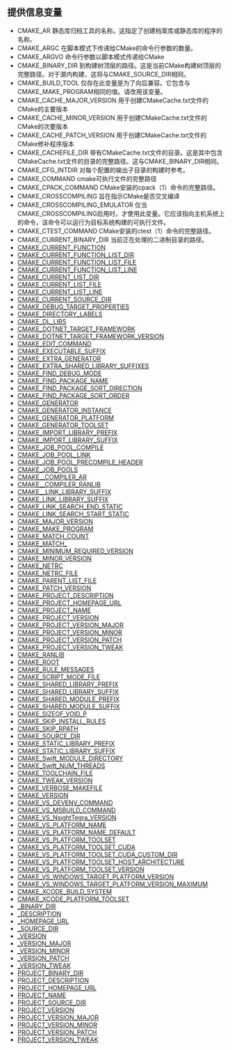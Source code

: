 ## 提供信息变量

- CMAKE_AR 静态库归档工具的名称。这指定了创建档案库或静态库的程序的名称。
- CMAKE_ARGC 在脚本模式下传递给CMake的命令行参数的数量。
- CMAKE_ARGVO 命令行参数以脚本模式传递给CMake
- CMAKE_BINARY_DIR 到构建树顶层的路径。这是当前CMake构建树顶层的完整路径。对于源内构建，这将与CMAKE_SOURCE_DIR相同。
- CMAKE_BUILD_TOOL 仅存在此变量是为了向后兼容。它包含与CMAKE_MAKE_PROGRAM相同的值。请改用该变量。
- CMAKE_CACHE_MAJOR_VERSION 用于创建CMakeCache.txt文件的CMake的主要版本
- CMAKE_CACHE_MINOR_VERSION 用于创建CMakeCache.txt文件的CMake的次要版本
- CMAKE_CACHE_PATCH_VERSION 用于创建CMakeCache.txt文件的CMake修补程序版本
- CMAKE_CACHEFILE_DIR 带有CMakeCache.txt文件的目录。这是其中包含CMakeCache.txt文件的目录的完整路径。这与CMAKE_BINARY_DIR相同。
- CMAKE_CFG_INTDIR  对每个配置的输出子目录的构建时参考。
- CMAKE_COMMAND  cmake可执行文件的完整路径
- CMAKE_CPACK_COMMAND CMake安装的cpack（1）命令的完整路径。
- CMAKE_CROSSCOMPILING 旨在指示CMake是否交叉编译
- CMAKE_CROSSCOMPILING_EMULATOR 仅当CMAKE_CROSSCOMPILING启用时，才使用此变量。它应该指向主机系统上的命令，该命令可以运行为目标系统构建的可执行文件。
- CMAKE_CTEST_COMMAND  CMake安装的ctest（1）命令的完整路径。
- CMAKE_CURRENT_BINARY_DIR  当前正在处理的二进制目录的路径。
- [CMAKE_CURRENT_FUNCTION](https://cmake.org/cmake/help/v3.20/variable/CMAKE_CURRENT_FUNCTION.html)
- [CMAKE_CURRENT_FUNCTION_LIST_DIR](https://cmake.org/cmake/help/v3.20/variable/CMAKE_CURRENT_FUNCTION_LIST_DIR.html)
- [CMAKE_CURRENT_FUNCTION_LIST_FILE](https://cmake.org/cmake/help/v3.20/variable/CMAKE_CURRENT_FUNCTION_LIST_FILE.html)
- [CMAKE_CURRENT_FUNCTION_LIST_LINE](https://cmake.org/cmake/help/v3.20/variable/CMAKE_CURRENT_FUNCTION_LIST_LINE.html)
- [CMAKE_CURRENT_LIST_DIR](https://cmake.org/cmake/help/v3.20/variable/CMAKE_CURRENT_LIST_DIR.html)
- [CMAKE_CURRENT_LIST_FILE](https://cmake.org/cmake/help/v3.20/variable/CMAKE_CURRENT_LIST_FILE.html)
- [CMAKE_CURRENT_LIST_LINE](https://cmake.org/cmake/help/v3.20/variable/CMAKE_CURRENT_LIST_LINE.html)
- [CMAKE_CURRENT_SOURCE_DIR](https://cmake.org/cmake/help/v3.20/variable/CMAKE_CURRENT_SOURCE_DIR.html)
- [CMAKE_DEBUG_TARGET_PROPERTIES](https://cmake.org/cmake/help/v3.20/variable/CMAKE_DEBUG_TARGET_PROPERTIES.html)
- [CMAKE_DIRECTORY_LABELS](https://cmake.org/cmake/help/v3.20/variable/CMAKE_DIRECTORY_LABELS.html)
- [CMAKE_DL_LIBS](https://cmake.org/cmake/help/v3.20/variable/CMAKE_DL_LIBS.html)
- [CMAKE_DOTNET_TARGET_FRAMEWORK](https://cmake.org/cmake/help/v3.20/variable/CMAKE_DOTNET_TARGET_FRAMEWORK.html)
- [CMAKE_DOTNET_TARGET_FRAMEWORK_VERSION](https://cmake.org/cmake/help/v3.20/variable/CMAKE_DOTNET_TARGET_FRAMEWORK_VERSION.html)
- [CMAKE_EDIT_COMMAND](https://cmake.org/cmake/help/v3.20/variable/CMAKE_EDIT_COMMAND.html)
- [CMAKE_EXECUTABLE_SUFFIX](https://cmake.org/cmake/help/v3.20/variable/CMAKE_EXECUTABLE_SUFFIX.html)
- [CMAKE_EXTRA_GENERATOR](https://cmake.org/cmake/help/v3.20/variable/CMAKE_EXTRA_GENERATOR.html)
- [CMAKE_EXTRA_SHARED_LIBRARY_SUFFIXES](https://cmake.org/cmake/help/v3.20/variable/CMAKE_EXTRA_SHARED_LIBRARY_SUFFIXES.html)
- [CMAKE_FIND_DEBUG_MODE](https://cmake.org/cmake/help/v3.20/variable/CMAKE_FIND_DEBUG_MODE.html)
- [CMAKE_FIND_PACKAGE_NAME](https://cmake.org/cmake/help/v3.20/variable/CMAKE_FIND_PACKAGE_NAME.html)
- [CMAKE_FIND_PACKAGE_SORT_DIRECTION](https://cmake.org/cmake/help/v3.20/variable/CMAKE_FIND_PACKAGE_SORT_DIRECTION.html)
- [CMAKE_FIND_PACKAGE_SORT_ORDER](https://cmake.org/cmake/help/v3.20/variable/CMAKE_FIND_PACKAGE_SORT_ORDER.html)
- [CMAKE_GENERATOR](https://cmake.org/cmake/help/v3.20/variable/CMAKE_GENERATOR.html)
- [CMAKE_GENERATOR_INSTANCE](https://cmake.org/cmake/help/v3.20/variable/CMAKE_GENERATOR_INSTANCE.html)
- [CMAKE_GENERATOR_PLATFORM](https://cmake.org/cmake/help/v3.20/variable/CMAKE_GENERATOR_PLATFORM.html)
- [CMAKE_GENERATOR_TOOLSET](https://cmake.org/cmake/help/v3.20/variable/CMAKE_GENERATOR_TOOLSET.html)
- [CMAKE_IMPORT_LIBRARY_PREFIX](https://cmake.org/cmake/help/v3.20/variable/CMAKE_IMPORT_LIBRARY_PREFIX.html)
- [CMAKE_IMPORT_LIBRARY_SUFFIX](https://cmake.org/cmake/help/v3.20/variable/CMAKE_IMPORT_LIBRARY_SUFFIX.html)
- [CMAKE_JOB_POOL_COMPILE](https://cmake.org/cmake/help/v3.20/variable/CMAKE_JOB_POOL_COMPILE.html)
- [CMAKE_JOB_POOL_LINK](https://cmake.org/cmake/help/v3.20/variable/CMAKE_JOB_POOL_LINK.html)
- [CMAKE_JOB_POOL_PRECOMPILE_HEADER](https://cmake.org/cmake/help/v3.20/variable/CMAKE_JOB_POOL_PRECOMPILE_HEADER.html)
- [CMAKE_JOB_POOLS](https://cmake.org/cmake/help/v3.20/variable/CMAKE_JOB_POOLS.html)
- [CMAKE__COMPILER_AR](https://cmake.org/cmake/help/v3.20/variable/CMAKE_LANG_COMPILER_AR.html)
- [CMAKE__COMPILER_RANLIB](https://cmake.org/cmake/help/v3.20/variable/CMAKE_LANG_COMPILER_RANLIB.html)
- [CMAKE__LINK_LIBRARY_SUFFIX](https://cmake.org/cmake/help/v3.20/variable/CMAKE_LANG_LINK_LIBRARY_SUFFIX.html)
- [CMAKE_LINK_LIBRARY_SUFFIX](https://cmake.org/cmake/help/v3.20/variable/CMAKE_LINK_LIBRARY_SUFFIX.html)
- [CMAKE_LINK_SEARCH_END_STATIC](https://cmake.org/cmake/help/v3.20/variable/CMAKE_LINK_SEARCH_END_STATIC.html)
- [CMAKE_LINK_SEARCH_START_STATIC](https://cmake.org/cmake/help/v3.20/variable/CMAKE_LINK_SEARCH_START_STATIC.html)
- [CMAKE_MAJOR_VERSION](https://cmake.org/cmake/help/v3.20/variable/CMAKE_MAJOR_VERSION.html)
- [CMAKE_MAKE_PROGRAM](https://cmake.org/cmake/help/v3.20/variable/CMAKE_MAKE_PROGRAM.html)
- [CMAKE_MATCH_COUNT](https://cmake.org/cmake/help/v3.20/variable/CMAKE_MATCH_COUNT.html)
- [CMAKE_MATCH_](https://cmake.org/cmake/help/v3.20/variable/CMAKE_MATCH_n.html)
- [CMAKE_MINIMUM_REQUIRED_VERSION](https://cmake.org/cmake/help/v3.20/variable/CMAKE_MINIMUM_REQUIRED_VERSION.html)
- [CMAKE_MINOR_VERSION](https://cmake.org/cmake/help/v3.20/variable/CMAKE_MINOR_VERSION.html)
- [CMAKE_NETRC](https://cmake.org/cmake/help/v3.20/variable/CMAKE_NETRC.html)
- [CMAKE_NETRC_FILE](https://cmake.org/cmake/help/v3.20/variable/CMAKE_NETRC_FILE.html)
- [CMAKE_PARENT_LIST_FILE](https://cmake.org/cmake/help/v3.20/variable/CMAKE_PARENT_LIST_FILE.html)
- [CMAKE_PATCH_VERSION](https://cmake.org/cmake/help/v3.20/variable/CMAKE_PATCH_VERSION.html)
- [CMAKE_PROJECT_DESCRIPTION](https://cmake.org/cmake/help/v3.20/variable/CMAKE_PROJECT_DESCRIPTION.html)
- [CMAKE_PROJECT_HOMEPAGE_URL](https://cmake.org/cmake/help/v3.20/variable/CMAKE_PROJECT_HOMEPAGE_URL.html)
- [CMAKE_PROJECT_NAME](https://cmake.org/cmake/help/v3.20/variable/CMAKE_PROJECT_NAME.html)
- [CMAKE_PROJECT_VERSION](https://cmake.org/cmake/help/v3.20/variable/CMAKE_PROJECT_VERSION.html)
- [CMAKE_PROJECT_VERSION_MAJOR](https://cmake.org/cmake/help/v3.20/variable/CMAKE_PROJECT_VERSION_MAJOR.html)
- [CMAKE_PROJECT_VERSION_MINOR](https://cmake.org/cmake/help/v3.20/variable/CMAKE_PROJECT_VERSION_MINOR.html)
- [CMAKE_PROJECT_VERSION_PATCH](https://cmake.org/cmake/help/v3.20/variable/CMAKE_PROJECT_VERSION_PATCH.html)
- [CMAKE_PROJECT_VERSION_TWEAK](https://cmake.org/cmake/help/v3.20/variable/CMAKE_PROJECT_VERSION_TWEAK.html)
- [CMAKE_RANLIB](https://cmake.org/cmake/help/v3.20/variable/CMAKE_RANLIB.html)
- [CMAKE_ROOT](https://cmake.org/cmake/help/v3.20/variable/CMAKE_ROOT.html)
- [CMAKE_RULE_MESSAGES](https://cmake.org/cmake/help/v3.20/variable/CMAKE_RULE_MESSAGES.html)
- [CMAKE_SCRIPT_MODE_FILE](https://cmake.org/cmake/help/v3.20/variable/CMAKE_SCRIPT_MODE_FILE.html)
- [CMAKE_SHARED_LIBRARY_PREFIX](https://cmake.org/cmake/help/v3.20/variable/CMAKE_SHARED_LIBRARY_PREFIX.html)
- [CMAKE_SHARED_LIBRARY_SUFFIX](https://cmake.org/cmake/help/v3.20/variable/CMAKE_SHARED_LIBRARY_SUFFIX.html)
- [CMAKE_SHARED_MODULE_PREFIX](https://cmake.org/cmake/help/v3.20/variable/CMAKE_SHARED_MODULE_PREFIX.html)
- [CMAKE_SHARED_MODULE_SUFFIX](https://cmake.org/cmake/help/v3.20/variable/CMAKE_SHARED_MODULE_SUFFIX.html)
- [CMAKE_SIZEOF_VOID_P](https://cmake.org/cmake/help/v3.20/variable/CMAKE_SIZEOF_VOID_P.html)
- [CMAKE_SKIP_INSTALL_RULES](https://cmake.org/cmake/help/v3.20/variable/CMAKE_SKIP_INSTALL_RULES.html)
- [CMAKE_SKIP_RPATH](https://cmake.org/cmake/help/v3.20/variable/CMAKE_SKIP_RPATH.html)
- [CMAKE_SOURCE_DIR](https://cmake.org/cmake/help/v3.20/variable/CMAKE_SOURCE_DIR.html)
- [CMAKE_STATIC_LIBRARY_PREFIX](https://cmake.org/cmake/help/v3.20/variable/CMAKE_STATIC_LIBRARY_PREFIX.html)
- [CMAKE_STATIC_LIBRARY_SUFFIX](https://cmake.org/cmake/help/v3.20/variable/CMAKE_STATIC_LIBRARY_SUFFIX.html)
- [CMAKE_Swift_MODULE_DIRECTORY](https://cmake.org/cmake/help/v3.20/variable/CMAKE_Swift_MODULE_DIRECTORY.html)
- [CMAKE_Swift_NUM_THREADS](https://cmake.org/cmake/help/v3.20/variable/CMAKE_Swift_NUM_THREADS.html)
- [CMAKE_TOOLCHAIN_FILE](https://cmake.org/cmake/help/v3.20/variable/CMAKE_TOOLCHAIN_FILE.html)
- [CMAKE_TWEAK_VERSION](https://cmake.org/cmake/help/v3.20/variable/CMAKE_TWEAK_VERSION.html)
- [CMAKE_VERBOSE_MAKEFILE](https://cmake.org/cmake/help/v3.20/variable/CMAKE_VERBOSE_MAKEFILE.html)
- [CMAKE_VERSION](https://cmake.org/cmake/help/v3.20/variable/CMAKE_VERSION.html)
- [CMAKE_VS_DEVENV_COMMAND](https://cmake.org/cmake/help/v3.20/variable/CMAKE_VS_DEVENV_COMMAND.html)
- [CMAKE_VS_MSBUILD_COMMAND](https://cmake.org/cmake/help/v3.20/variable/CMAKE_VS_MSBUILD_COMMAND.html)
- [CMAKE_VS_NsightTegra_VERSION](https://cmake.org/cmake/help/v3.20/variable/CMAKE_VS_NsightTegra_VERSION.html)
- [CMAKE_VS_PLATFORM_NAME](https://cmake.org/cmake/help/v3.20/variable/CMAKE_VS_PLATFORM_NAME.html)
- [CMAKE_VS_PLATFORM_NAME_DEFAULT](https://cmake.org/cmake/help/v3.20/variable/CMAKE_VS_PLATFORM_NAME_DEFAULT.html)
- [CMAKE_VS_PLATFORM_TOOLSET](https://cmake.org/cmake/help/v3.20/variable/CMAKE_VS_PLATFORM_TOOLSET.html)
- [CMAKE_VS_PLATFORM_TOOLSET_CUDA](https://cmake.org/cmake/help/v3.20/variable/CMAKE_VS_PLATFORM_TOOLSET_CUDA.html)
- [CMAKE_VS_PLATFORM_TOOLSET_CUDA_CUSTOM_DIR](https://cmake.org/cmake/help/v3.20/variable/CMAKE_VS_PLATFORM_TOOLSET_CUDA_CUSTOM_DIR.html)
- [CMAKE_VS_PLATFORM_TOOLSET_HOST_ARCHITECTURE](https://cmake.org/cmake/help/v3.20/variable/CMAKE_VS_PLATFORM_TOOLSET_HOST_ARCHITECTURE.html)
- [CMAKE_VS_PLATFORM_TOOLSET_VERSION](https://cmake.org/cmake/help/v3.20/variable/CMAKE_VS_PLATFORM_TOOLSET_VERSION.html)
- [CMAKE_VS_WINDOWS_TARGET_PLATFORM_VERSION](https://cmake.org/cmake/help/v3.20/variable/CMAKE_VS_WINDOWS_TARGET_PLATFORM_VERSION.html)
- [CMAKE_VS_WINDOWS_TARGET_PLATFORM_VERSION_MAXIMUM](https://cmake.org/cmake/help/v3.20/variable/CMAKE_VS_WINDOWS_TARGET_PLATFORM_VERSION_MAXIMUM.html)
- [CMAKE_XCODE_BUILD_SYSTEM](https://cmake.org/cmake/help/v3.20/variable/CMAKE_XCODE_BUILD_SYSTEM.html)
- [CMAKE_XCODE_PLATFORM_TOOLSET](https://cmake.org/cmake/help/v3.20/variable/CMAKE_XCODE_PLATFORM_TOOLSET.html)
- [_BINARY_DIR](https://cmake.org/cmake/help/v3.20/variable/PROJECT-NAME_BINARY_DIR.html)
- [_DESCRIPTION](https://cmake.org/cmake/help/v3.20/variable/PROJECT-NAME_DESCRIPTION.html)
- [_HOMEPAGE_URL](https://cmake.org/cmake/help/v3.20/variable/PROJECT-NAME_HOMEPAGE_URL.html)
- [_SOURCE_DIR](https://cmake.org/cmake/help/v3.20/variable/PROJECT-NAME_SOURCE_DIR.html)
- [_VERSION](https://cmake.org/cmake/help/v3.20/variable/PROJECT-NAME_VERSION.html)
- [_VERSION_MAJOR](https://cmake.org/cmake/help/v3.20/variable/PROJECT-NAME_VERSION_MAJOR.html)
- [_VERSION_MINOR](https://cmake.org/cmake/help/v3.20/variable/PROJECT-NAME_VERSION_MINOR.html)
- [_VERSION_PATCH](https://cmake.org/cmake/help/v3.20/variable/PROJECT-NAME_VERSION_PATCH.html)
- [_VERSION_TWEAK](https://cmake.org/cmake/help/v3.20/variable/PROJECT-NAME_VERSION_TWEAK.html)
- [PROJECT_BINARY_DIR](https://cmake.org/cmake/help/v3.20/variable/PROJECT_BINARY_DIR.html)
- [PROJECT_DESCRIPTION](https://cmake.org/cmake/help/v3.20/variable/PROJECT_DESCRIPTION.html)
- [PROJECT_HOMEPAGE_URL](https://cmake.org/cmake/help/v3.20/variable/PROJECT_HOMEPAGE_URL.html)
- [PROJECT_NAME](https://cmake.org/cmake/help/v3.20/variable/PROJECT_NAME.html)
- [PROJECT_SOURCE_DIR](https://cmake.org/cmake/help/v3.20/variable/PROJECT_SOURCE_DIR.html)
- [PROJECT_VERSION](https://cmake.org/cmake/help/v3.20/variable/PROJECT_VERSION.html)
- [PROJECT_VERSION_MAJOR](https://cmake.org/cmake/help/v3.20/variable/PROJECT_VERSION_MAJOR.html)
- [PROJECT_VERSION_MINOR](https://cmake.org/cmake/help/v3.20/variable/PROJECT_VERSION_MINOR.html)
- [PROJECT_VERSION_PATCH](https://cmake.org/cmake/help/v3.20/variable/PROJECT_VERSION_PATCH.html)
- [PROJECT_VERSION_TWEAK](https://cmake.org/cmake/help/v3.20/variable/PROJECT_VERSION_TWEAK.html)

